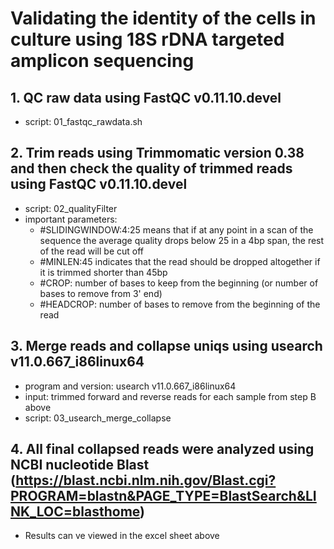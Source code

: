 # Validating the identity of the cells in culture using 18S rDNA targeted amplicon sequencing

## 1. QC raw data using FastQC v0.11.10.devel
- script: 01_fastqc_rawdata.sh

## 2. Trim reads using Trimmomatic version 0.38 and then check the quality of trimmed reads using FastQC v0.11.10.devel
- script: 02_qualityFilter
- important parameters:
    - #SLIDINGWINDOW:4:25 means that if at any point in a scan of the sequence the average quality drops below 25 in a 4bp span, the rest of the read will be cut off
    - #MINLEN:45 indicates that the read should be dropped altogether if it is trimmed shorter than 45bp
    - #CROP: number of bases to keep from the beginning (or number of bases to remove from 3' end)
    - #HEADCROP: number of bases to remove from the beginning of the read

## 3. Merge reads and collapse uniqs using usearch v11.0.667_i86linux64
- program and version: usearch v11.0.667_i86linux64
- input: trimmed forward and reverse reads for each sample from step B above
- script: 03_usearch_merge_collapse

## 4. All final collapsed reads were analyzed using NCBI nucleotide Blast (https://blast.ncbi.nlm.nih.gov/Blast.cgi?PROGRAM=blastn&PAGE_TYPE=BlastSearch&LINK_LOC=blasthome)
- Results can ve viewed in the excel sheet above

